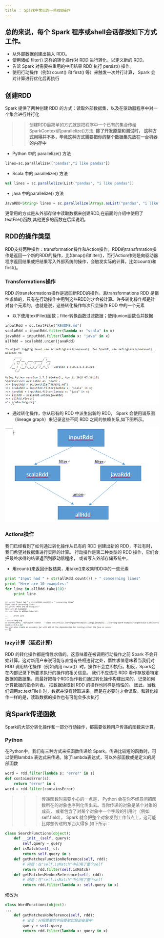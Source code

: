 ```yaml
---
title ： Spark中常见的一些RDD操作
---
```


## 总的来说，每个 Spark 程序或shell会话都按如下方式工作。

-   从外部数据创建出输入 RDD。
-   使用诸如 filter() 这样的转化操作对 RDD 进行转化，以定义新的 RDD。
-   告诉 Spark 对需要被重用的中间结果 RDD 执行 persist() 操作。
-   使用行动操作（例如 count() 和 first() 等）来触发一次并行计算， Spark 会对计算进行优化后再执行

## 创建RDD
Spark 提供了两种创建 RDD 的方式：读取外部数据集，以及在驱动器程序中对一个集合进行并行化

>>创建RDD最简单的方式就是把程序中一个已有的集合传给SparkContext的parallelize()方法,
**除了开发原型和测试时， 这种方式用得并不多，毕竟这种方式需要把你的整个数据集先放在一台机器的内存中**

-    Python 中的 parallelize() 方法
~~~python
lines=sc.parallelize(["pandas","i like pandas"])
~~~

-   Scala 中的 parallelize() 方法
~~~scala
val lines = sc.parallelize(List("pandas", "i like pandas"))
~~~

-   java 中的parallelize() 方法
~~~java
JavaRDD<String> lines = sc.parallelize(Arrays.asList("pandas", "i like pandas"));
~~~

更常用的方式是从外部存储中读取数据来创建RDD,在前面的介绍中使用了textFile()函数,其他更多的函数在后续说明。

## RDD的操作类型

RDD支持两种操作：transformation操作和Action操作。RDD的transfrmation操作是返回一个新的RDD的操作，比如map()和filter()，而行Action作则是向驱动器程序返回结果或把结果写入外部系统的操作，会触发实际的计算，比如count()和first()。

### Transformations操作

RDD 的transformations操作是返回新RDD的操作。且transformations RDD 是惰性求值的，只有在行动操作中用到这些RDD时才会被计算。许多转化操作都是针对各个元素的，也就是说，这些转化操作每次只会操作 RDD 中的一个元素

-   以下使用textFile()函数；filter转换函数过滤数据；使用union函数合并数据
~~~python
inputRdd = sc.textFile("README.md")
scalaRdd = inputRdd.filter(lambda x: "scala" in x)
javaRdd = inputRdd.filter(lambda x: "java" in x)
allRdd = scalaRdd.union(javaRdd)
~~~

![](spark中的RDD操作/translatioin_fun.png)

-   通过转化操作，你从已有的 RDD 中派生出新的 RDD， Spark 会使用谱系图（lineage graph）来记录这些不同 RDD 之间的依赖关系,如下图所示。

![](spark中的RDD操作/lineage_graph.png)

### Actions操作
我们已经看到了如何通过转化操作从已有的 RDD 创建出新的 RDD，不过有时，我们希望对数据集进行实际的计算。 行动操作是第二种类型的 RDD 操作，它们会把最终求得的结果返回到驱动器程序， 或者写入外部存储系统中。

-   用count()来返回计数结果，用take()来收集RDD中的一些元素

~~~python
print "Input had " + str(allRdd.count()) + " concerning lines"
print "Here are 10 examples:"
for line in allRdd.take(10):
    print line
~~~

![](spark中的RDD操作/action_fun.png)

### lazy计算（延迟计算）

RDD 的转化操作都是惰性求值的。这意味着在被调用行动操作之前 Spark 不会开始计算。这对新用户来说可能与直觉有些相违背之处，惰性求值意味着当我们对 RDD 调用转化操作（例如调用 map()）时，操作不会立即执行。相反，Spark会在内部记录下所要求执行的操作的相关信息。
我们不应该把 RDD 看作存放着特定数据的数据集，而最好把每个RDD当作我们通过转化操作构建出来的、记录如何计算数据的指令列表。 把数据读取到 RDD 的操作也同样是惰性的。
因此，当我们调用sc.textFile() 时，数据并没有读取进来，而是在必要时才会读取。和转化操作一样的是，读取数据的操作也有可能会多次执行

## 向Spark传递函数
Spark的大部分转化操作和一部分行动操作，都需要依赖用户传递的函数来计算。

### Python 
在Python中，我们有三种方式来把函数传递给 Spark。传递比较短的函数时，可以使用lambda 表达式来传递。除了lambda表达式，可以外部函数或是定义的局部函数

~~~python
word = rdd.filter(lambda s: "error" in s)
def containsError(s):
    return "error" in s
word = rdd.filter(containsError)
~~~

>>>传递函数时需要小心的一点是， Python 会在你不经意间把函数所在的对象也序列化传出去。当你传递的对象是某个对象的成员， 或者包含了对某个对象中一个字段的引用时（例如 self.field）， Spark 就会把整个对象发到工作节点上，这可能比你想传递的东西大得多,如下所示：
~~~python
class SearchFunctions(object):
    def __init__(self, query):
        self.query = query
    def isMatch(self, s):
        return self.query in s
    def getMatchesFunctionReference(self, rdd):
        # 问题：在"self.isMatch"中引用了整个self
        return rdd.filter(self.isMatch)
    def getMatchesMemberReference(self, rdd):
        # 问题：在"self.isMatch"中引用了整个self
        return rdd.filter(lambda x: self.query in x)
~~~

修改为
~~~python
class WordFunctions(object):
...
    def getMatchesNoReference(self, rdd):
        # 安全：只把需要的字段提取到局部变量中
        query = self.query
        return rdd.filter(lambda x: query in x)
~~~